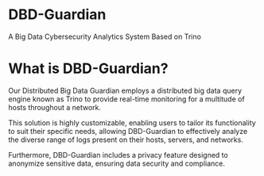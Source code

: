
# DBD-Guardian
A Big Data Cybersecurity Analytics System Based on Trino

# What is DBD-Guardian?
Our Distributed Big Data Guardian employs a distributed big data query engine known as Trino to provide real-time monitoring for a multitude of hosts throughout a network.

This solution is highly customizable, enabling users to tailor its functionality to suit their specific needs, allowing DBD-Guardian to effectively analyze the diverse range of logs present on their hosts, servers, and networks.

Furthermore, DBD-Guardian includes a privacy feature designed to anonymize sensitive data, ensuring data security and compliance.
